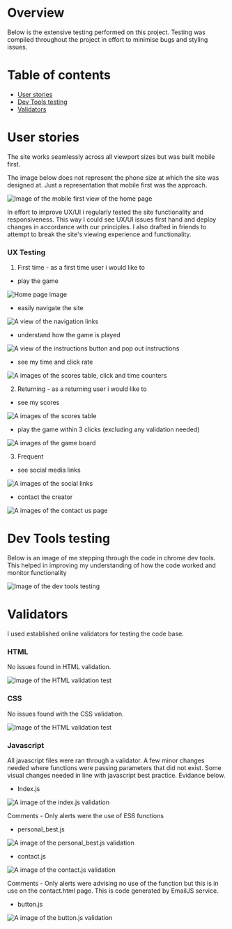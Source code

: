 # Overview

Below is the extensive testing performed on this project. Testing was compiled throughout the project in effort to minimise bugs and styling issues.

# Table of contents

* [User stories](#User-stories)
* [Dev Tools testing](#Dev-Tools-testing)
* [Validators](#Validators)

# User stories

The site works seamlessly across all viewport sizes but was built mobile first.

The image below does not represent the phone size at which the site was designed at. Just a representation that mobile first was the approach.

![Image of the mobile first view of the home page](../assets/images/mobile_first.png)

In effort to improve UX/UI i regularly tested the site functionality and responsiveness. This way I could see UX/UI issues first hand and deploy changes in accordance with our principles. I also drafted in friends to attempt to break the site's viewing experience and functionality.

### UX Testing

1. First time - as a first time user i would like to

- play the game

![Home page image](../assets/images/play_the_game_view.png)

- easily navigate the site

![A view of the navigation links](../assets/images/navigation.png)

- understand how the game is played

![A view of the instructions button and pop out instructions](../assets/images/game_button_popout.png)

- see my time and click rate

![A images of the scores table, click and time counters](../assets/images/scores.png)

2. Returning - as a returning user i would like to

- see my scores

![A images of the scores table](../assets/images/scores.png)

- play the game within 3 clicks (excluding any validation needed)

![A images of the game board](../assets/images/play_3_clicks.png)

3. Frequent 

- see social media links

![A images of the social links](../assets/images/social_links.png)

- contact the creator

![A images of the contact us page](../assets/images/contact_us.png)

# Dev Tools testing

Below is an image of me stepping through the code in chrome dev tools. This helped in improving my understanding of how the code worked and monitor functionality

![Image of the dev tools testing](../assets/images/devtoolstesting.png)

# Validators

I used established online validators for testing the code base.

### HTML

No issues found in HTML validation.

![Image of the HTML validation test](../assets/images/html_validator.png)

### CSS

No issues found with the CSS validation.

![Image of the HTML validation test](../assets/images/css_validator.png)

### Javascript

All javascript files were ran through a validator. A few minor changes needed where functions were passing parameters that did not exist. Some visual changes needed in line with javascript best practice. Evidance below.

- Index.js

![A image of the index.js validation](../assets/images/index-js_image.png)

Comments - Only alerts were the use of ES6 functions

- personal_best.js

![A image of the personal_best.js validation](../assets/images/personal-best-js_image.png)

- contact.js

![A image of the contact.js validation](../assets/images/contact-js_image.png)

Comments - Only alerts were advising no use of the function but this is in use on the contact.html page. This is code generated by EmailJS service.

- button.js

![A image of the button.js validation](../assets/images/button-js_image.png)